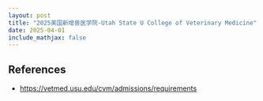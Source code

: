 ```yaml
---
layout: post
title: "2025美国新增兽医学院-Utah State U College of Veterinary Medicine"
date: 2025-04-01
include_mathjax: false
---
```


## References ##
+ https://vetmed.usu.edu/cvm/admissions/requirements
